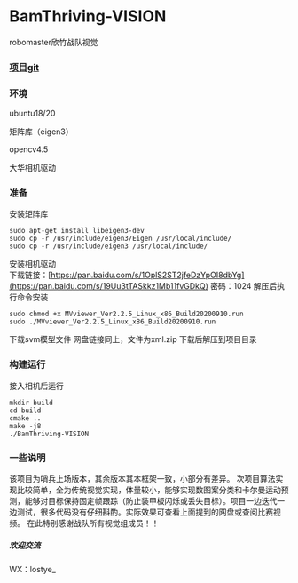 # BamThriving-VISION
robomaster欣竹战队视觉

### [项目git](https://github.com/Lostye/BamThriving-VISION.git)



### 环境
  ubuntu18/20  
  
  矩阵库（eigen3） 
  
  opencv4.5 
  
  大华相机驱动
 
### 准备
安装矩阵库

    sudo apt-get install libeigen3-dev
    sudo cp -r /usr/include/eigen3/Eigen /usr/local/include/
    sudo cp -r /usr/include/eigen3 /usr/local/include/
    
安装相机驱动    
下载链接：[https://pan.baidu.com/s/1OplS2ST2jfeDzYpOI8dbYg](https://pan.baidu.com/s/19Uu3tTASkkz1Mb11fvGDkQ)
密码：1024 
解压后执行命令安装
    
    sudo chmod +x MVviewer_Ver2.2.5_Linux_x86_Build20200910.run
    sudo ./MVviewer_Ver2.2.5_Linux_x86_Build20200910.run
    

下载svm模型文件
网盘链接同上，文件为xml.zip
下载后解压到项目目录


### 构建运行
接入相机后运行

    mkdir build
    cd build
    cmake ..
    make -j8
    ./BamThriving-VISION
    
### 一些说明
该项目为哨兵上场版本，其余版本其本框架一致，小部分有差异。
次项目算法实现比较简单，全为传统视觉实现，体量较小，能够实现数图案分类和卡尔曼运动预测，能够对目标保持固定帧跟踪（防止装甲板闪烁或丢失目标）。项目一边迭代一边测试，很多代码没有仔细斟酌。实际效果可查看上面提到的网盘或查阅比赛视频。
在此特别感谢战队所有视觉组成员！！

##### 欢迎交流
WX：lostye_
